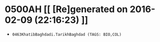 # 0500AH [[ [Re]generated on 2016-02-09 (22:16:23) ]]

* `0463KhatibBaghdadi.TarikhBaghdad (TAGS: BIO,COL)`

